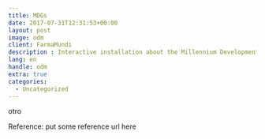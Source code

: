 ```yaml
---
title: MDGs
date: 2017-07-31T12:31:53+00:00
layout: post
image: odm
client: FarmaMundi
description : Interactive installation about the Millennium Development Goals
lang: en
handle: odm
extra: true
categories:
  - Uncategorized
---
```


otro

<p class="reference">Reference: put some reference url here</p>
